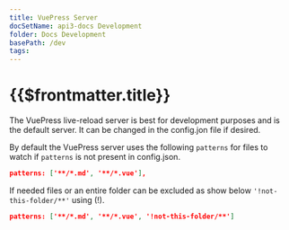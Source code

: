 ```yaml
---
title: VuePress Server
docSetName: api3-docs Development
folder: Docs Development
basePath: /dev
tags:
---
```


# {{$frontmatter.title}}

<TocHeader />
<TOC class="table-of-contents" :include-level="[2,3]" />

The VuePress live-reload server is best for development purposes and is the
default server. It can be changed in the config.jon file if desired.

By default the VuePress server uses the following `patterns` for files to watch
if `patterns` is not present in config.json.

```json
patterns: ['**/*.md', '**/*.vue'],
```

If needed files or an entire folder can be excluded as show below
`'!not-this-folder/**'` using (!).

```json
patterns: ['**/*.md', '**/*.vue', '!not-this-folder/**']
```
